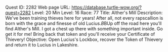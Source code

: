 Quest ID: 2282
Web page URL: https://database.turtle-wow.org/?quest=2282
Level: 20
Min Level: 16
Race: 77
Title: Alther's Mill
Description: We've been training thieves here for years! After all, not every rapscallion is born with the grace and finesse of old Lucius.$B$BUp off the road here you'll find Alther's Mill. I got a chest up there with something important inside. Go get it for me! Bring back that token and you'll receive your Certificate of Thievery!
Objective: Open Lucius's Lockbox, recover the Token of Thievery and return it to Lucius in Lakeshire.
